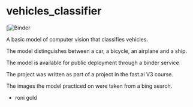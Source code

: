 # vehicles_classifier

[![Binder](https://hub.gke2.mybinder.org/user/ronigold-vehicles_classifier-awg1xios/voila/render/vehicles_classifier.ipynb?token=Vrdlf_VtRE-fQbvAloljqQ)


A basic model of computer vision that classifies vehicles.

The model distinguishes between a car, a bicycle, an airplane and a ship.

The model is available for public deployment through a binder service

The project was written as part of a project in the fast.ai V3 course.

The images the model practiced on were taken from a bing search.

- roni gold